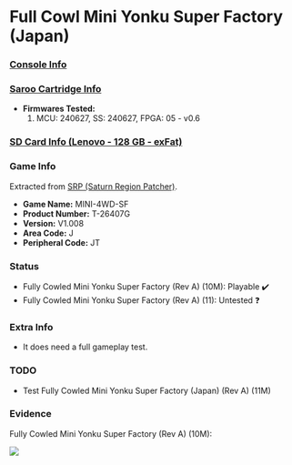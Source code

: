 # Full Cowl Mini Yonku Super Factory (Japan)

### [Console Info](../../../../Info/Consoles/VA13/README.md)

### [Saroo Cartridge Info](../../../../Info/Cartridges/RetroGameParadiseStore/1.32F/README.md)

- <b>Firmwares Tested:</b>
  1. MCU: 240627, SS: 240627, FPGA: 05 - v0.6

### [SD Card Info (Lenovo - 128 GB - exFat)](../../../../Info/SdCards/Lenovo/128GB/exfat/README.md)

### Game Info

Extracted from [SRP (Saturn Region Patcher)](https://segaxtreme.net/resources/saturn-region-patcher.81/download).

- <b>Game Name:</b> MINI-4WD-SF
- <b>Product Number:</b> T-26407G
- <b>Version:</b> V1.008
- <b>Area Code:</b> J
- <b>Peripheral Code:</b> JT

### Status

- Fully Cowled Mini Yonku Super Factory (Rev A) (10M): Playable :heavy_check_mark:
- Fully Cowled Mini Yonku Super Factory (Rev A) (11): Untested :question:

### Extra Info

- It does need a full gameplay test.

### TODO

- Test Fully Cowled Mini Yonku Super Factory (Japan) (Rev A) (11M)

### Evidence

Fully Cowled Mini Yonku Super Factory (Rev A) (10M):

[![](https://img.youtube.com/vi/eopWzaZ0WaM/0.jpg)](https://www.youtube.com/watch?v=eopWzaZ0WaM)
